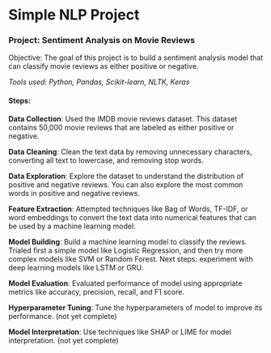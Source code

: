 # Simple NLP Project

### Project: Sentiment Analysis on Movie Reviews

Objective: The goal of this project is to build a sentiment analysis model that can classify movie reviews as either positive or negative.

<i>Tools used: Python, Pandas, Scikit-learn, NLTK, Keras</i>

#### Steps:

<b>Data Collection</b>: Used the IMDB movie reviews dataset. This dataset contains 50,000 movie reviews that are labeled as either positive or negative.

<b>Data Cleaning</b>: Clean the text data by removing unnecessary characters, converting all text to lowercase, and removing stop words.

<b>Data Exploration</b>: Explore the dataset to understand the distribution of positive and negative reviews. You can also explore the most common words in positive and negative reviews.

<b>Feature Extraction</b>: Attempted techniques like Bag of Words, TF-IDF, or word embeddings to convert the text data into numerical features that can be used by a machine learning model.

<b>Model Building</b>: Build a machine learning model to classify the reviews. Trialed first a simple model like Logistic Regression, and then try more complex models like SVM or Random Forest. Next steps: experiment with deep learning models like LSTM or GRU.

<b>Model Evaluation</b>: Evaluated performance of model using appropriate metrics like accuracy, precision, recall, and F1 score.

<b>Hyperparameter Tuning</b>: Tune the hyperparameters of model to improve its performance. (not yet complete)

<b>Model Interpretation</b>: Use techniques like SHAP or LIME for model interpretation. (not yet complete)




